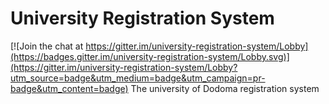 # University Registration System

[![Join the chat at https://gitter.im/university-registration-system/Lobby](https://badges.gitter.im/university-registration-system/Lobby.svg)](https://gitter.im/university-registration-system/Lobby?utm_source=badge&utm_medium=badge&utm_campaign=pr-badge&utm_content=badge)
The university of Dodoma registration system
